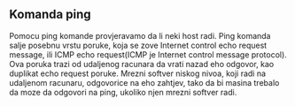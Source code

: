 ## Komanda ping

Pomocu ping komande provjeravamo da li neki host radi.
Ping komanda salje posebnu vrstu poruke, koja se zove Internet control echo request message, ili ICMP echo request(ICMP je Internet control message protocol).
Ova poruka trazi od udaljenog racunara da vrati nazad eho odgovor, kao duplikat echo request poruke. 
Mrezni softver niskog nivoa, koji radi na udaljenom racunaru, odgovorice na eho zahtjev, tako da bi masina trebalo da moze da odgovori na ping, ukoliko njen mrezni softver radi.
